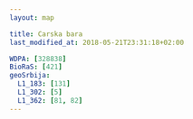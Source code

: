 ```yaml
---
layout: map

title: Carska bara
last_modified_at: 2018-05-21T23:31:18+02:00

WDPA: [328838]
BioRaS: [421]
geoSrbija:
  L1_183: [131]
  L1_302: [5]
  L1_362: [81, 82]
---
```

